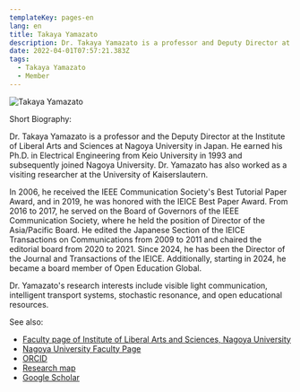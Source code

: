 ```yaml
---
templateKey: pages-en
lang: en
title: Takaya Yamazato
description: Dr. Takaya Yamazato is a professor and Deputy Director at the Institute of Liberal Arts and Sciences, Nagoya University, Japan.
date: 2022-04-01T07:57:21.383Z
tags:
  - Takaya Yamazato
  - Member
---
```


![Takaya Yamazato](../../team/TakayaYamazato2012.jpeg)

Short Biography:

Dr. Takaya Yamazato is a professor and the Deputy Director at the Institute of Liberal Arts and Sciences at Nagoya University in Japan. He earned his Ph.D. in Electrical Engineering from Keio University in 1993 and subsequently joined Nagoya University. Dr. Yamazato has also worked as a visiting researcher at the University of Kaiserslautern.

In 2006, he received the IEEE Communication Society's Best Tutorial Paper Award, and in 2019, he was honored with the IEICE Best Paper Award. From 2016 to 2017, he served on the Board of Governors of the IEEE Communication Society, where he held the position of Director of the Asia/Pacific Board. He edited the Japanese Section of the IEICE Transactions on Communications from 2009 to 2011 and chaired the editorial board from 2020 to 2021. Since 2024, he has been the Director of the Journal and Transactions of the IEICE. Additionally, starting in 2024, he became a board member of Open Education Global.

Dr. Yamazato's research interests include visible light communication, intelligent transport systems, stochastic resonance, and open educational resources.

See also:

- <a href="https://www.ilas.nagoya-u.ac.jp/en/faculty.html" target="_blank">Faculty page of Institute of Liberal Arts and Sciences, Nagoya University</a>
- <a href="https://profs.provost.nagoya-u.ac.jp/html/100001840_en.html" target="_blank">Nagoya University Faculty Page</a>
- <a href="https://orcid.org/0000-0001-5256-4965" target="\_blank">ORCID</a>
- <a href="https://researchmap.jp/read0042505/" target="_blank">Research map</a>
- <a href="https://scholar.google.co.jp/citations?user=huzxGUAAAAAJ&amp;hl=ja&amp;oi=ao" target="_blank">Google Scholar</a>
